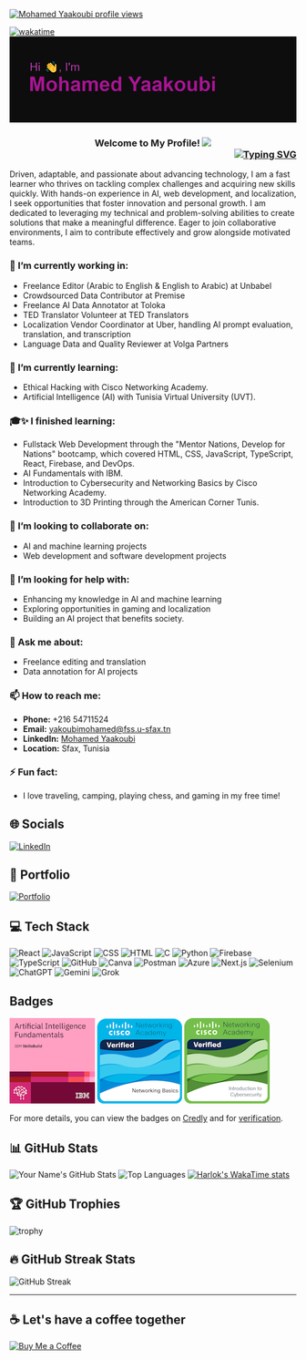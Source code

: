 [![Mohamed Yaakoubi profile views](https://u8views.com/api/v1/github/profiles/58109706/views/day-week-month-total-count.svg)](https://u8views.com/github/mohamedyaakoubi)

[![wakatime](https://wakatime.com/badge/user/b20978a8-89cb-49fe-8ca0-0c531fd6656e.svg)](https://wakatime.com/@b20978a8-89cb-49fe-8ca0-0c531fd6656e)
![Banner](header.png)

<!--❓- Intro-->
<h3 style="text-align: center; position: relative;">
  Welcome to My Profile! 
  <img src="https://media.giphy.com/media/hvRJCLFzcasrR4ia7z/giphy.gif" width="28">
  <br>
  <a href="https://git.io/typing-svg" style="display: block; text-align: right;">
    <img src="https://readme-typing-svg.herokuapp.com?font=Fira+Code&pause=1000&color=971BC0&width=435&lines=Computer+science+student;AI+enthusiast;Fullstack+developer+(Beginner);Self-learnt" alt="Typing SVG" />
  </a>
</h3>







Driven, adaptable, and passionate about advancing technology, I am a fast learner who thrives on tackling complex challenges and acquiring new skills quickly. With hands-on experience in AI, web development, and localization, I seek opportunities that foster innovation and personal growth. I am dedicated to leveraging my technical and problem-solving abilities to create solutions that make a meaningful difference. Eager to join collaborative environments, I aim to contribute effectively and grow alongside motivated teams.

### 🔭 I’m currently working in:
- Freelance Editor (Arabic to English & English to Arabic) at Unbabel
- Crowdsourced Data Contributor at Premise
- Freelance AI Data Annotator at Toloka
- TED Translator Volunteer at TED Translators
- Localization Vendor Coordinator at Uber, handling AI prompt evaluation, translation, and transcription
- Language Data and Quality Reviewer at Volga Partners

### 🌱 I’m currently learning:
- Ethical Hacking with Cisco Networking Academy.                        
- Artificial Intelligence (AI) with Tunisia Virtual University (UVT).

### 🎓✨ I finished learning:
- Fullstack Web Development through the "Mentor Nations, Develop for Nations" bootcamp, which covered HTML, CSS, JavaScript, TypeScript, React, Firebase, and DevOps.                                 
- AI Fundamentals with IBM.                        
- Introduction to Cybersecurity and Networking Basics by Cisco Networking Academy.                            
- Introduction to 3D Printing through the American Corner Tunis.

### 👯 I’m looking to collaborate on:
- AI and machine learning projects
- Web development and software development projects

### 🤔 I’m looking for help with:
- Enhancing my knowledge in AI and machine learning
- Exploring opportunities in gaming and localization
- Building an AI project that benefits society.

### 💬 Ask me about:
- Freelance editing and translation
- Data annotation for AI projects

### 📫 How to reach me:
- **Phone:** +216 54711524
- **Email:** yakoubimohamed@fss.u-sfax.tn
- **LinkedIn:** [Mohamed Yaakoubi](https://www.linkedin.com/in/yaakoubi-mohamed/)
- **Location:** Sfax, Tunisia

### ⚡ Fun fact:
- I love traveling, camping, playing chess, and gaming in my free time!

## 🌐 Socials
[![LinkedIn](https://img.shields.io/badge/LinkedIn-0A66C2?style=for-the-badge&logo=linkedin&logoColor=white)](https://www.linkedin.com/in/yaakoubi-mohamed/)
## 🌟 Portfolio
[![Portfolio](https://img.shields.io/badge/Portfolio-20232A?style=for-the-badge&logo=portfolio&logoColor=61DAFB)](https://mohamed-yakoubi.vercel.app/)


## 💻 Tech Stack
![React](https://img.shields.io/badge/React-20232A?style=for-the-badge&logo=react&logoColor=61DAFB)
![JavaScript](https://img.shields.io/badge/JavaScript-323330?style=for-the-badge&logo=javascript&logoColor=F7DF1E)
![CSS](https://img.shields.io/badge/CSS-239120?style=for-the-badge&logo=css3&logoColor=white)
![HTML](https://img.shields.io/badge/HTML-E34F26?style=for-the-badge&logo=html5&logoColor=white)
![C](https://img.shields.io/badge/C-00599C?style=for-the-badge&logo=c&logoColor=white)
![Python](https://img.shields.io/badge/Python-3776AB?style=for-the-badge&logo=python&logoColor=white)
![Firebase](https://img.shields.io/badge/Firebase-FFCA28?style=for-the-badge&logo=firebase&logoColor=white)
![TypeScript](https://img.shields.io/badge/TypeScript-3178C6?style=for-the-badge&logo=typescript&logoColor=white)
![GitHub](https://img.shields.io/badge/GitHub-181717?style=for-the-badge&logo=github&logoColor=white)
![Canva](https://img.shields.io/badge/Canva-%2300C4CC.svg?style=for-the-badge&logo=Canva&logoColor=white)
![Postman](https://img.shields.io/badge/Postman-FF6C37?style=for-the-badge&logo=postman&logoColor=white)
![Azure](https://img.shields.io/badge/Azure-0078D4?style=for-the-badge&logo=microsoftazure&logoColor=white)
![Next.js](https://img.shields.io/badge/Next.js-000000?style=for-the-badge&logo=nextdotjs&logoColor=white)
![Selenium](https://img.shields.io/badge/Selenium-43B02A?style=for-the-badge&logo=selenium&logoColor=white)
![ChatGPT](https://img.shields.io/badge/ChatGPT-41B883?style=for-the-badge&logo=openai&logoColor=white)
![Gemini](https://img.shields.io/badge/Gemini-4285F4?style=for-the-badge&logo=google&logoColor=white)
![Grok](https://img.shields.io/badge/Grok-000000?style=for-the-badge&logo=x&logoColor=white)

## Badges

<img src="artificial-intelligence-fundamentals (3).png" alt="AI Fundamentals Badge"/> <img src="networking-basics.png" alt="networking basics badge from Cisco"/> <img src="introduction-to-cybersecurity.png" alt="networking basics badge from Cisco"/>



For more details, you can view the badges on [Credly](https://www.credly.com/badges/4ded1472-5a10-4b7d-ba8a-fae8458d2fa9/public_url) and for [verification](https://www.credly.com/go/FuFICNPo).


## 📊 GitHub Stats

![Your Name's GitHub Stats](https://github-readme-stats.vercel.app/api?username=mohamedyaakoubi&show_icons=true&theme=radical)
![Top Languages](https://github-readme-stats.vercel.app/api/top-langs/?username=mohamedyaakoubi&layout=compact&theme=radical)
[![Harlok's WakaTime stats](https://github-readme-stats.vercel.app/api/wakatime?username=mohamedyaakoubi)](https://github.com/anuraghazra/github-readme-stats)

## 🏆 GitHub Trophies
![trophy](https://github-profile-trophy.vercel.app/?username=mohamedyaakoubi&theme=dracula)

## 🔥 GitHub Streak Stats
![GitHub Streak](https://github-readme-streak-stats.herokuapp.com/?user=mohamedyaakoubi&theme=radical)

---
## ☕ Let's have a coffee together

[![Buy Me a Coffee](https://img.buymeacoffee.com/button-api/?text=Buy%20me%20a%20coffee&emoji=&slug=medykb&button_colour=FFDD00&font_colour=000000&font_family=Cookie&outline_colour=000000&coffee_colour=ffffff)](https://www.buymeacoffee.com/medykb)

